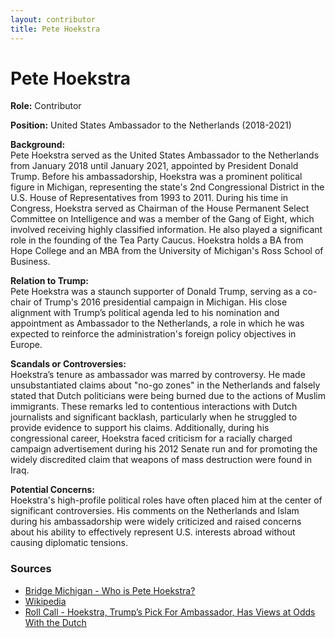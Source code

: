 ```yaml
---
layout: contributor
title: Pete Hoekstra
---
```


# Pete Hoekstra

**Role:** Contributor

**Position:** United States Ambassador to the Netherlands (2018-2021)

**Background:**  
Pete Hoekstra served as the United States Ambassador to the Netherlands from January 2018 until January 2021, appointed by President Donald Trump. Before his ambassadorship, Hoekstra was a prominent political figure in Michigan, representing the state's 2nd Congressional District in the U.S. House of Representatives from 1993 to 2011. During his time in Congress, Hoekstra served as Chairman of the House Permanent Select Committee on Intelligence and was a member of the Gang of Eight, which involved receiving highly classified information. He also played a significant role in the founding of the Tea Party Caucus. Hoekstra holds a BA from Hope College and an MBA from the University of Michigan's Ross School of Business.

**Relation to Trump:**  
Pete Hoekstra was a staunch supporter of Donald Trump, serving as a co-chair of Trump's 2016 presidential campaign in Michigan. His close alignment with Trump’s political agenda led to his nomination and appointment as Ambassador to the Netherlands, a role in which he was expected to reinforce the administration's foreign policy objectives in Europe.

**Scandals or Controversies:**  
Hoekstra’s tenure as ambassador was marred by controversy. He made unsubstantiated claims about "no-go zones" in the Netherlands and falsely stated that Dutch politicians were being burned due to the actions of Muslim immigrants. These remarks led to contentious interactions with Dutch journalists and significant backlash, particularly when he struggled to provide evidence to support his claims. Additionally, during his congressional career, Hoekstra faced criticism for a racially charged campaign advertisement during his 2012 Senate run and for promoting the widely discredited claim that weapons of mass destruction were found in Iraq.

**Potential Concerns:**  
Hoekstra's high-profile political roles have often placed him at the center of significant controversies. His comments on the Netherlands and Islam during his ambassadorship were widely criticized and raised concerns about his ability to effectively represent U.S. interests abroad without causing diplomatic tensions.

### Sources
- [Bridge Michigan - Who is Pete Hoekstra?](https://www.bridgemi.com/michigan-government/who-pete-hoekstra-meet-trump-ambassador-fight-michigan-gop)  
- [Wikipedia](https://en.wikipedia.org/wiki/Pete_Hoekstra)
- [Roll Call - Hoekstra, Trump’s Pick For Ambassador, Has Views at Odds With the Dutch](https://rollcall.com/2017/08/02/hoekstra-trumps-pick-for-ambassador-has-views-at-odds-with-the-dutch/)
